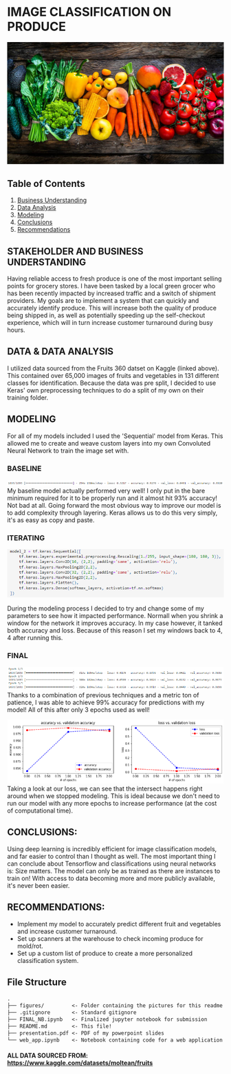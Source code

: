 # IMAGE CLASSIFICATION ON PRODUCE

![Banner](figures/banner.png)

## Table of Contents
1. [Business Understanding](#1)
2. [Data Analysis](#2)
3. [Modeling](#3)
4. [Conclusions](#4)
5. [Recommendations](#5)


## <a name="1">STAKEHOLDER AND BUSINESS UNDERSTANDING</a>

Having reliable access to fresh produce is one of the most important selling points for grocery stores.  I have been tasked by a local green grocer who has been recently impacted by increased traffic and a switch of shipment providers. My goals are to implement a system that can quickly and accurately identify produce. This will increase both the quality of produce being shipped in, as well as potentially speeding up the self-checkout experience, which will in turn increase customer turnaround during busy hours.

## <a name="2">DATA  &  DATA ANALYSIS</a>

I utilized data sourced from the Fruits 360 datset on Kaggle (linked above). This contained over 65,000 images of fruits and vegetables in 131 different classes for identification. Because the data was pre split, I decided to use Keras' own preprocessing techniques to do a split of my own on their training folder. 

## <a name="3">MODELING</a>
For all of my models included I used the 'Sequential' model from Keras. This allowed me to create and weave custom layers into my own Convoluted Neural Network to train the image set with.

### BASELINE

![Baseline Model](figures/base.png)
My baseline model actually performed very well! I only put in the bare minimum required for it to be properly run and it almost hit 93% accuracy! Not bad at all. Going forward the most obvious way to improve our model is to add complexity through layering. Keras allows us to do this very simply, it's as easy as copy and paste.


### ITERATING

![Advanced Model](figures/adv.png)

During the modeling process I decided to try and change some of my parameters to see how it impacted performance. Normall when you shrink a window for the network it improves accuracy. In my case however, it tanked both accuracy and loss. Because of this reason I set my windows back to 4, 4 after running this.

### FINAL

![Final Model](figures/final.png)
Thanks to a combination of previous techniques and a metric ton of patience, I was able to achieve 99% accuracy for predictions with my model! All of this after only 3 epochs used as well!

![Loss Analysis](figures/loss.png)
Taking a look at our loss, we can see that the intersect happens right around when we stopped modeling. This is ideal because we don't need to run our model with any more epochs to increase performance (at the cost of computational time).

## <a name="4">CONCLUSIONS:</a>

Using deep learning is incredibly efficient for image classification models, and far easier to control than I thought as well. The most important thing I can conclude about Tensorflow and classifications using neural networks is: Size matters. The model can only be as trained as there are instances to train on! With access to data becoming more and more publicly available, it's never been easier.

## <a name="5">RECOMMENDATIONS:</a>

- Implement my model to accurately predict different fruit and vegetables and increase customer turnaround.
- Set up scanners at the warehouse to check incoming produce for mold/rot.
- Set up a custom list of produce to create a more personalized classification system.


## File Structure
```
.
├── figures/         <- Folder containing the pictures for this readme
├── .gitignore       <- Standard gitignore
├── FINAL_NB.ipynb   <- Finalized jupyter notebook for submission
├── README.md        <- This file!
├── presentation.pdf <- PDF of my powerpoint slides
└── web_app.ipynb    <- Notebook containing code for a web application
```
#### ALL DATA SOURCED FROM: https://www.kaggle.com/datasets/moltean/fruits

